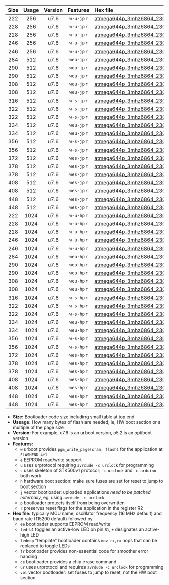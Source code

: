 |Size|Usage|Version|Features|Hex file|
|:-:|:-:|:-:|:-:|:--|
|222|256|u7.6|`w-u-jpr`|[atmega644p_3mhz6864_230400bps_ur_vbl.hex](https://raw.githubusercontent.com/stefanrueger/urboot/main//atmega644p_3mhz6864_230400bps_ur_vbl.hex)|
|228|256|u7.6|`w-u-jpr`|[atmega644p_3mhz6864_230400bps_led+b0_ur_vbl.hex](https://raw.githubusercontent.com/stefanrueger/urboot/main//atmega644p_3mhz6864_230400bps_led+b0_ur_vbl.hex)|
|228|256|u7.6|`w-u-jpr`|[atmega644p_3mhz6864_230400bps_lednop_ur_vbl.hex](https://raw.githubusercontent.com/stefanrueger/urboot/main//atmega644p_3mhz6864_230400bps_lednop_ur_vbl.hex)|
|246|256|u7.6|`w-u-jpr`|[atmega644p_3mhz6864_230400bps_led+b0_fr_ur_vbl.hex](https://raw.githubusercontent.com/stefanrueger/urboot/main//atmega644p_3mhz6864_230400bps_led+b0_fr_ur_vbl.hex)|
|246|256|u7.6|`w-u-jpr`|[atmega644p_3mhz6864_230400bps_lednop_fr_ur_vbl.hex](https://raw.githubusercontent.com/stefanrueger/urboot/main//atmega644p_3mhz6864_230400bps_lednop_fr_ur_vbl.hex)|
|284|512|u7.6|`weu-jpr`|[atmega644p_3mhz6864_230400bps_ee_ur_vbl.hex](https://raw.githubusercontent.com/stefanrueger/urboot/main//atmega644p_3mhz6864_230400bps_ee_ur_vbl.hex)|
|290|512|u7.6|`weu-jpr`|[atmega644p_3mhz6864_230400bps_ee_led+b0_ur_vbl.hex](https://raw.githubusercontent.com/stefanrueger/urboot/main//atmega644p_3mhz6864_230400bps_ee_led+b0_ur_vbl.hex)|
|290|512|u7.6|`weu-jpr`|[atmega644p_3mhz6864_230400bps_ee_lednop_ur_vbl.hex](https://raw.githubusercontent.com/stefanrueger/urboot/main//atmega644p_3mhz6864_230400bps_ee_lednop_ur_vbl.hex)|
|308|512|u7.6|`weu-jpr`|[atmega644p_3mhz6864_230400bps_ee_led+b0_fr_ur_vbl.hex](https://raw.githubusercontent.com/stefanrueger/urboot/main//atmega644p_3mhz6864_230400bps_ee_led+b0_fr_ur_vbl.hex)|
|308|512|u7.6|`weu-jpr`|[atmega644p_3mhz6864_230400bps_ee_lednop_fr_ur_vbl.hex](https://raw.githubusercontent.com/stefanrueger/urboot/main//atmega644p_3mhz6864_230400bps_ee_lednop_fr_ur_vbl.hex)|
|316|512|u7.6|`w-s-jpr`|[atmega644p_3mhz6864_230400bps_vbl.hex](https://raw.githubusercontent.com/stefanrueger/urboot/main//atmega644p_3mhz6864_230400bps_vbl.hex)|
|322|512|u7.6|`w-s-jpr`|[atmega644p_3mhz6864_230400bps_led+b0_vbl.hex](https://raw.githubusercontent.com/stefanrueger/urboot/main//atmega644p_3mhz6864_230400bps_led+b0_vbl.hex)|
|322|512|u7.6|`w-s-jpr`|[atmega644p_3mhz6864_230400bps_lednop_vbl.hex](https://raw.githubusercontent.com/stefanrueger/urboot/main//atmega644p_3mhz6864_230400bps_lednop_vbl.hex)|
|334|512|u7.6|`weu-jpr`|[atmega644p_3mhz6864_230400bps_ee_led+b0_fr_ce_ur_vbl.hex](https://raw.githubusercontent.com/stefanrueger/urboot/main//atmega644p_3mhz6864_230400bps_ee_led+b0_fr_ce_ur_vbl.hex)|
|334|512|u7.6|`weu-jpr`|[atmega644p_3mhz6864_230400bps_ee_lednop_fr_ce_ur_vbl.hex](https://raw.githubusercontent.com/stefanrueger/urboot/main//atmega644p_3mhz6864_230400bps_ee_lednop_fr_ce_ur_vbl.hex)|
|356|512|u7.6|`w-s-jpr`|[atmega644p_3mhz6864_230400bps_led+b0_fr_vbl.hex](https://raw.githubusercontent.com/stefanrueger/urboot/main//atmega644p_3mhz6864_230400bps_led+b0_fr_vbl.hex)|
|356|512|u7.6|`w-s-jpr`|[atmega644p_3mhz6864_230400bps_lednop_fr_vbl.hex](https://raw.githubusercontent.com/stefanrueger/urboot/main//atmega644p_3mhz6864_230400bps_lednop_fr_vbl.hex)|
|372|512|u7.6|`wes-jpr`|[atmega644p_3mhz6864_230400bps_ee_vbl.hex](https://raw.githubusercontent.com/stefanrueger/urboot/main//atmega644p_3mhz6864_230400bps_ee_vbl.hex)|
|378|512|u7.6|`wes-jpr`|[atmega644p_3mhz6864_230400bps_ee_led+b0_vbl.hex](https://raw.githubusercontent.com/stefanrueger/urboot/main//atmega644p_3mhz6864_230400bps_ee_led+b0_vbl.hex)|
|378|512|u7.6|`wes-jpr`|[atmega644p_3mhz6864_230400bps_ee_lednop_vbl.hex](https://raw.githubusercontent.com/stefanrueger/urboot/main//atmega644p_3mhz6864_230400bps_ee_lednop_vbl.hex)|
|408|512|u7.6|`wes-jpr`|[atmega644p_3mhz6864_230400bps_ee_led+b0_fr_vbl.hex](https://raw.githubusercontent.com/stefanrueger/urboot/main//atmega644p_3mhz6864_230400bps_ee_led+b0_fr_vbl.hex)|
|408|512|u7.6|`wes-jpr`|[atmega644p_3mhz6864_230400bps_ee_lednop_fr_vbl.hex](https://raw.githubusercontent.com/stefanrueger/urboot/main//atmega644p_3mhz6864_230400bps_ee_lednop_fr_vbl.hex)|
|448|512|u7.6|`wes-jpr`|[atmega644p_3mhz6864_230400bps_ee_led+b0_fr_ce_vbl.hex](https://raw.githubusercontent.com/stefanrueger/urboot/main//atmega644p_3mhz6864_230400bps_ee_led+b0_fr_ce_vbl.hex)|
|448|512|u7.6|`wes-jpr`|[atmega644p_3mhz6864_230400bps_ee_lednop_fr_ce_vbl.hex](https://raw.githubusercontent.com/stefanrueger/urboot/main//atmega644p_3mhz6864_230400bps_ee_lednop_fr_ce_vbl.hex)|
|222|1024|u7.6|`w-u-hpr`|[atmega644p_3mhz6864_230400bps_ur.hex](https://raw.githubusercontent.com/stefanrueger/urboot/main//atmega644p_3mhz6864_230400bps_ur.hex)|
|228|1024|u7.6|`w-u-hpr`|[atmega644p_3mhz6864_230400bps_led+b0_ur.hex](https://raw.githubusercontent.com/stefanrueger/urboot/main//atmega644p_3mhz6864_230400bps_led+b0_ur.hex)|
|228|1024|u7.6|`w-u-hpr`|[atmega644p_3mhz6864_230400bps_lednop_ur.hex](https://raw.githubusercontent.com/stefanrueger/urboot/main//atmega644p_3mhz6864_230400bps_lednop_ur.hex)|
|246|1024|u7.6|`w-u-hpr`|[atmega644p_3mhz6864_230400bps_led+b0_fr_ur.hex](https://raw.githubusercontent.com/stefanrueger/urboot/main//atmega644p_3mhz6864_230400bps_led+b0_fr_ur.hex)|
|246|1024|u7.6|`w-u-hpr`|[atmega644p_3mhz6864_230400bps_lednop_fr_ur.hex](https://raw.githubusercontent.com/stefanrueger/urboot/main//atmega644p_3mhz6864_230400bps_lednop_fr_ur.hex)|
|284|1024|u7.6|`weu-hpr`|[atmega644p_3mhz6864_230400bps_ee_ur.hex](https://raw.githubusercontent.com/stefanrueger/urboot/main//atmega644p_3mhz6864_230400bps_ee_ur.hex)|
|290|1024|u7.6|`weu-hpr`|[atmega644p_3mhz6864_230400bps_ee_led+b0_ur.hex](https://raw.githubusercontent.com/stefanrueger/urboot/main//atmega644p_3mhz6864_230400bps_ee_led+b0_ur.hex)|
|290|1024|u7.6|`weu-hpr`|[atmega644p_3mhz6864_230400bps_ee_lednop_ur.hex](https://raw.githubusercontent.com/stefanrueger/urboot/main//atmega644p_3mhz6864_230400bps_ee_lednop_ur.hex)|
|308|1024|u7.6|`weu-hpr`|[atmega644p_3mhz6864_230400bps_ee_led+b0_fr_ur.hex](https://raw.githubusercontent.com/stefanrueger/urboot/main//atmega644p_3mhz6864_230400bps_ee_led+b0_fr_ur.hex)|
|308|1024|u7.6|`weu-hpr`|[atmega644p_3mhz6864_230400bps_ee_lednop_fr_ur.hex](https://raw.githubusercontent.com/stefanrueger/urboot/main//atmega644p_3mhz6864_230400bps_ee_lednop_fr_ur.hex)|
|316|1024|u7.6|`w-s-hpr`|[atmega644p_3mhz6864_230400bps.hex](https://raw.githubusercontent.com/stefanrueger/urboot/main//atmega644p_3mhz6864_230400bps.hex)|
|322|1024|u7.6|`w-s-hpr`|[atmega644p_3mhz6864_230400bps_led+b0.hex](https://raw.githubusercontent.com/stefanrueger/urboot/main//atmega644p_3mhz6864_230400bps_led+b0.hex)|
|322|1024|u7.6|`w-s-hpr`|[atmega644p_3mhz6864_230400bps_lednop.hex](https://raw.githubusercontent.com/stefanrueger/urboot/main//atmega644p_3mhz6864_230400bps_lednop.hex)|
|334|1024|u7.6|`weu-hpr`|[atmega644p_3mhz6864_230400bps_ee_led+b0_fr_ce_ur.hex](https://raw.githubusercontent.com/stefanrueger/urboot/main//atmega644p_3mhz6864_230400bps_ee_led+b0_fr_ce_ur.hex)|
|334|1024|u7.6|`weu-hpr`|[atmega644p_3mhz6864_230400bps_ee_lednop_fr_ce_ur.hex](https://raw.githubusercontent.com/stefanrueger/urboot/main//atmega644p_3mhz6864_230400bps_ee_lednop_fr_ce_ur.hex)|
|356|1024|u7.6|`w-s-hpr`|[atmega644p_3mhz6864_230400bps_led+b0_fr.hex](https://raw.githubusercontent.com/stefanrueger/urboot/main//atmega644p_3mhz6864_230400bps_led+b0_fr.hex)|
|356|1024|u7.6|`w-s-hpr`|[atmega644p_3mhz6864_230400bps_lednop_fr.hex](https://raw.githubusercontent.com/stefanrueger/urboot/main//atmega644p_3mhz6864_230400bps_lednop_fr.hex)|
|372|1024|u7.6|`wes-hpr`|[atmega644p_3mhz6864_230400bps_ee.hex](https://raw.githubusercontent.com/stefanrueger/urboot/main//atmega644p_3mhz6864_230400bps_ee.hex)|
|378|1024|u7.6|`wes-hpr`|[atmega644p_3mhz6864_230400bps_ee_led+b0.hex](https://raw.githubusercontent.com/stefanrueger/urboot/main//atmega644p_3mhz6864_230400bps_ee_led+b0.hex)|
|378|1024|u7.6|`wes-hpr`|[atmega644p_3mhz6864_230400bps_ee_lednop.hex](https://raw.githubusercontent.com/stefanrueger/urboot/main//atmega644p_3mhz6864_230400bps_ee_lednop.hex)|
|408|1024|u7.6|`wes-hpr`|[atmega644p_3mhz6864_230400bps_ee_led+b0_fr.hex](https://raw.githubusercontent.com/stefanrueger/urboot/main//atmega644p_3mhz6864_230400bps_ee_led+b0_fr.hex)|
|408|1024|u7.6|`wes-hpr`|[atmega644p_3mhz6864_230400bps_ee_lednop_fr.hex](https://raw.githubusercontent.com/stefanrueger/urboot/main//atmega644p_3mhz6864_230400bps_ee_lednop_fr.hex)|
|448|1024|u7.6|`wes-hpr`|[atmega644p_3mhz6864_230400bps_ee_led+b0_fr_ce.hex](https://raw.githubusercontent.com/stefanrueger/urboot/main//atmega644p_3mhz6864_230400bps_ee_led+b0_fr_ce.hex)|
|448|1024|u7.6|`wes-hpr`|[atmega644p_3mhz6864_230400bps_ee_lednop_fr_ce.hex](https://raw.githubusercontent.com/stefanrueger/urboot/main//atmega644p_3mhz6864_230400bps_ee_lednop_fr_ce.hex)|

- **Size:** Bootloader code size including small table at top end
- **Useage:** How many bytes of flash are needed, ie, HW boot section or a multiple of the page size
- **Version:** For example, u7.6 is an urboot version, o5.2 is an optiboot version
- **Features:**
  + `w` urboot provides `pgm_write_page(sram, flash)` for the application at `FLASHEND-4+1`
  + `e` EEPROM read/write support
  + `u` uses urprotocol requiring `avrdude -c urclock` for programming
  + `s` uses skeleton of STK500v1 protocol; `-c urclock` and `-c arduino` both work
  + `h` hardware boot section: make sure fuses are set for reset to jump to boot section
  + `j` vector bootloader: uploaded applications *need to be patched externally*, eg, using `avrdude -c urclock`
  + `p` bootloader protects itself from being overwritten
  + `r` preserves reset flags for the application in the register R2
- **Hex file:** typically MCU name, oscillator frequency (16 MHz default) and baud rate (115200 default) followed by
  + `ee` bootloader supports EEPROM read/write
  + `led-b1` toggles an active-low LED on pin `B1`, `+` designates an active-high LED
  + `lednop` "template" bootloader contains `mov rx,rx` nops that can be replaced to toggle LEDs
  + `fr` bootloader provides non-essential code for smoother error handing
  + `ce` bootloader provides a chip erase command
  + `ur` uses urprotocol and requires `avrdude -c urclock` for programming
  + `vbl` vector bootloader: set fuses to jump to reset, not the HW boot section
